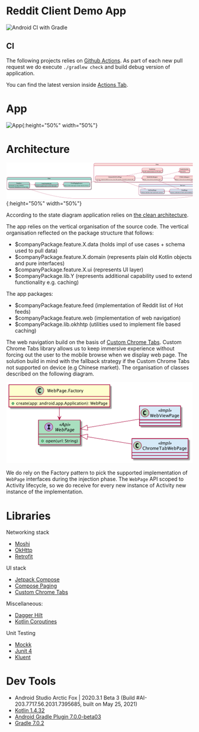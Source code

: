 # Reddit Client Demo App

![Android CI with Gradle](https://github.com/tomkoptel/yetanotherreddit/workflows/Android%20CI%20with%20Gradle/badge.svg)

## CI
The following projects relies on [Github Actions](https://github.com/features/actions).
As part of each new pull request we do execute `./gradlew check` and build debug version of application.

You can find the latest version inside [Actions Tab](https://github.com/tomkoptel/sliide-task/actions).

# App
![App](https://github.com/tomkoptel/yetanotherreddit/blob/develop/app.gif?raw=true){:height="50%" width="50%"}

# Architecture
![Architecture](./docs/pics/architecture.png){:height="50%" width="50%"}

According to the state diagram application relies on [the clean architecture](https://www.freecodecamp.org/news/a-quick-introduction-to-clean-architecture-990c014448d2/).

The app relies on the vertical organisation of the source code.
The vertical organisation reflected on the package structure that follows:

- $companyPackage.feature.X.data (holds impl of use cases + schema used to pull data)
- $companyPackage.feature.X.domain (represents plain old Kotlin objects and pure interfaces)
- $companyPackage.feature.X.ui (represents UI layer)
- $companyPackage.lib.Y (represents additional capability used to extend functionality e.g. caching)

The app packages:

- $companyPackage.feature.feed (implementation of Reddit list of Hot feeds)
- $companyPackage.feature.web (implementation of web navigation)
- $companyPackage.lib.okhhtp (utilities used to implement file based caching)

The web navigation build on the basis of [Custom Chrome Tabs](https://developer.chrome.com/docs/android/custom-tabs/overview/).
Custom Chrome Tabs library allows us to keep immersive experience without forcing out the user to
the mobile browse when we display web page.
The solution build in mind with the fallback strategy if the Custom Chrome Tabs not supported on device (e.g Chinese market).
The organisation of classes described on the following diagram.

![Web](./docs/pics/web.png)

We do rely on the Factory pattern to pick the supported implementation of `WebPage` interfaces during the injection phase.
The `WebPage` API scoped to Activity lifecycle, so we do receive for every new instance of Activity new instance of the implementation.

# Libraries
Networking stack
- [Moshi](https://github.com/square/moshi)
- [OkHttp](https://square.github.io/okhttp/)
- [Retrofit](https://square.github.io/retrofit/)

UI stack
- [Jetpack Compose](https://developer.android.com/jetpack/compose)
- [Compose Paging](https://developer.android.com/jetpack/androidx/releases/paging)
- [Custom Chrome Tabs](https://developer.chrome.com/docs/android/custom-tabs/overview/)

Miscellaneous:
- [Dagger Hilt](https://dagger.dev/hilt/)
- [Kotlin Coroutines](https://developer.android.com/kotlin/coroutines)

Unit Testing
- [Mockk](https://github.com/mockk/mockk)
- [Junit 4](https://junit.org/junit4/)
- [Kluent](https://github.com/MarkusAmshove/Kluent)

# Dev Tools
- Android Studio Arctic Fox | 2020.3.1 Beta 3 (Build #AI-203.7717.56.2031.7395685, built on May 25, 2021)
- [Kotlin 1.4.32](https://github.com/JetBrains/kotlin/releases/tag/v1.4.31)
- [Android Gradle Plugin 7.0.0-beta03](https://developer.android.com/studio/releases/gradle-plugin)
- [Gradle 7.0.2](https://gradle.org/releases/)
